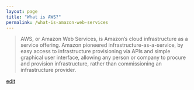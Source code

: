 ```yaml
---
layout: page
title: "What is AWS?"
permalink: /what-is-amazon-web-services
---
```


> AWS, or Amazon Web Services, is Amazon’s cloud infrastructure as a service offering. Amazon pioneered infrastructure-as-a-service, by easy access to infrastructure provisioning via APIs and simple graphical user interface, allowing any person or company to procure and provision infrastructure, rather than commissioning an infrastructure provider.

<p class="edit-term"><a href="https://github.com/and-digital/tech-definitions/blob/master/definitions/infrastructure/aws.md">edit</a></p>
